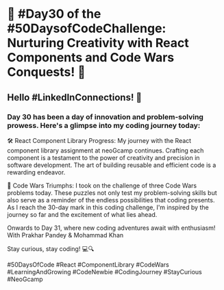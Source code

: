 # 🚀 #Day30 of the #50DaysofCodeChallenge: Nurturing Creativity with React Components and Code Wars Conquests! 🚀

## Hello #LinkedInConnections! 👋

### Day 30 has been a day of innovation and problem-solving prowess. Here's a glimpse into my coding journey today:

🛠️ React Component Library Progress: My journey with the React component library assignment at neoGcamp continues. Crafting each component is a testament to the power of creativity and precision in software development. The art of building reusable and efficient code is a rewarding endeavor.

🧩 Code Wars Triumphs: I took on the challenge of three Code Wars problems today. These puzzles not only test my problem-solving skills but also serve as a reminder of the endless possibilities that coding presents.
As I reach the 30-day mark in this coding challenge, I'm inspired by the journey so far and the excitement of what lies ahead.

Onwards to Day 31, where new coding adventures await with enthusiasm!
With Prakhar Pandey & Mohammad Khan

Stay curious, stay coding! 💻🔍

#50DaysOfCode #React #ComponentLibrary #CodeWars #LearningAndGrowing #CodeNewbie #CodingJourney #StayCurious #NeoGcamp
